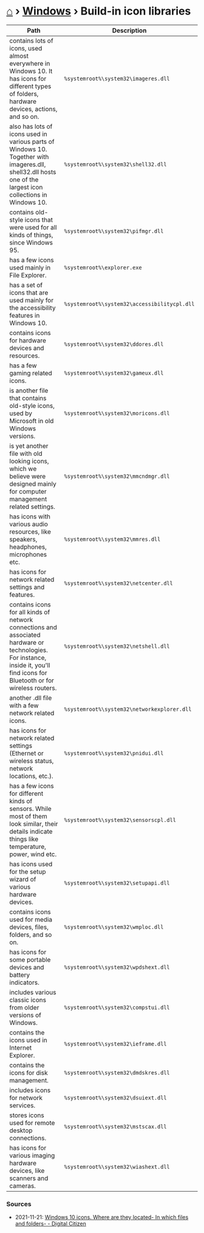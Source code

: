 # [⌂](../README.md) › [Windows](../README.md#windows) › Build-in icon libraries

Path | Description
--- | ---
contains lots of icons, used almost everywhere in Windows 10. It has icons for different types of folders, hardware devices, actions, and so on. | `%systemroot%\system32\imageres.dll`
also has lots of icons used in various parts of Windows 10. Together with imageres.dll, shell32.dll hosts one of the largest icon collections in Windows 10. | `%systemroot%\system32\shell32.dll`
contains old-style icons that were used for all kinds of things, since Windows 95. | `%systemroot%\system32\pifmgr.dll`
has a few icons used mainly in File Explorer. | `%systemroot%\explorer.exe`
has a set of icons that are used mainly for the accessibility features in Windows 10. | `%systemroot%\system32\accessibilitycpl.dll`
contains icons for hardware devices and resources. | `%systemroot%\system32\ddores.dll`
has a few gaming related icons. | `%systemroot%\system32\gameux.dll`
is another file that contains old-style icons, used by Microsoft in old Windows versions. | `%systemroot%\system32\moricons.dll`
is yet another file with old looking icons, which we believe were designed mainly for computer management related settings. | `%systemroot%\system32\mmcndmgr.dll`
has icons with various audio resources, like speakers, headphones, microphones etc. | `%systemroot%\system32\mmres.dll`
has icons for network related settings and features. | `%systemroot%\system32\netcenter.dll`
contains icons for all kinds of network connections and associated hardware or technologies. For instance, inside it, you'll find icons for Bluetooth or for wireless routers. | `%systemroot%\system32\netshell.dll`
another .dll file with a few network related icons. | `%systemroot%\system32\networkexplorer.dll`
has icons for network related settings (Ethernet or wireless status, network locations, etc.). | `%systemroot%\system32\pnidui.dll`
has a few icons for different kinds of sensors. While most of them look similar, their details indicate things like temperature, power, wind etc. | `%systemroot%\system32\sensorscpl.dll`
has icons used for the setup wizard of various hardware devices. | `%systemroot%\system32\setupapi.dll`
contains icons used for media devices, files, folders, and so on. | `%systemroot%\system32\wmploc.dll`
has icons for some portable devices and battery indicators. | `%systemroot%\system32\wpdshext.dll`
includes various classic icons from older versions of Windows. | `%systemroot%\system32\compstui.dll`
contains the icons used in Internet Explorer. | `%systemroot%\system32\ieframe.dll`
contains the icons for disk management. | `%systemroot%\system32\dmdskres.dll`
includes icons for network services. | `%systemroot%\system32\dsuiext.dll`
stores icons used for remote desktop connections. | `%systemroot%\system32\mstscax.dll`
has icons for various imaging hardware devices, like scanners and cameras. | `%systemroot%\system32\wiashext.dll`

### Sources
- 2021-11-21: [Windows 10 icons. Where are they located- In which files and folders- - Digital Citizen](https://www.digitalcitizen.life/where-find-most-windows-10s-native-icons/)